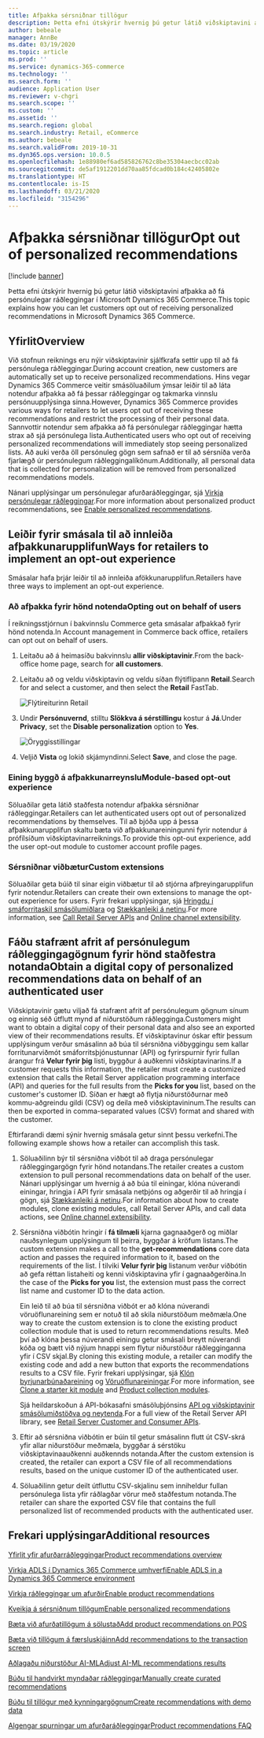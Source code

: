 ```yaml
---
title: Afþakka sérsniðnar tillögur
description: Þetta efni útskýrir hvernig þú getur látið viðskiptavini afþakka að fá persónulegar ráðleggingar í Microsoft Dynamics 365 Commerce.
author: bebeale
manager: AnnBe
ms.date: 03/19/2020
ms.topic: article
ms.prod: ''
ms.service: dynamics-365-commerce
ms.technology: ''
ms.search.form: ''
audience: Application User
ms.reviewer: v-chgri
ms.search.scope: ''
ms.custom: ''
ms.assetid: ''
ms.search.region: global
ms.search.industry: Retail, eCommerce
ms.author: bebeale
ms.search.validFrom: 2019-10-31
ms.dyn365.ops.version: 10.0.5
ms.openlocfilehash: 1e88980ef6ad585826762c8be35304aecbcc02ab
ms.sourcegitcommit: de5af1912201dd70aa85fdcad0b184c42405802e
ms.translationtype: HT
ms.contentlocale: is-IS
ms.lasthandoff: 03/21/2020
ms.locfileid: "3154296"
---
```

# <a name="opt-out-of-personalized-recommendations"></a><span data-ttu-id="7cba7-103">Afþakka sérsniðnar tillögur</span><span class="sxs-lookup"><span data-stu-id="7cba7-103">Opt out of personalized recommendations</span></span>

[!include [banner](includes/banner.md)]

<span data-ttu-id="7cba7-104">Þetta efni útskýrir hvernig þú getur látið viðskiptavini afþakka að fá persónulegar ráðleggingar í Microsoft Dynamics 365 Commerce.</span><span class="sxs-lookup"><span data-stu-id="7cba7-104">This topic explains how you can let customers opt out of receiving personalized recommendations in Microsoft Dynamics 365 Commerce.</span></span>

## <a name="overview"></a><span data-ttu-id="7cba7-105">Yfirlit</span><span class="sxs-lookup"><span data-stu-id="7cba7-105">Overview</span></span>

<span data-ttu-id="7cba7-106">Við stofnun reiknings eru nýir viðskiptavinir sjálfkrafa settir upp til að fá persónulega ráðleggingar.</span><span class="sxs-lookup"><span data-stu-id="7cba7-106">During account creation, new customers are automatically set up to receive personalized recommendations.</span></span> <span data-ttu-id="7cba7-107">Hins vegar Dynamics 365 Commerce veitir smásöluaðilum ýmsar leiðir til að láta notendur afþakka að fá þessar ráðleggingar og takmarka vinnslu persónuupplýsinga sinna.</span><span class="sxs-lookup"><span data-stu-id="7cba7-107">However, Dynamics 365 Commerce provides various ways for retailers to let users opt out of receiving these recommendations and restrict the processing of their personal data.</span></span> <span data-ttu-id="7cba7-108">Sannvottir notendur sem afþakka að fá persónulegar ráðleggingar hætta strax að sjá persónulega lista.</span><span class="sxs-lookup"><span data-stu-id="7cba7-108">Authenticated users who opt out of receiving personalized recommendations will immediately stop seeing personalized lists.</span></span> <span data-ttu-id="7cba7-109">Að auki verða öll persónuleg gögn sem safnað er til að sérsníða verða fjarlægð úr persónulegum ráðleggingalíkönum.</span><span class="sxs-lookup"><span data-stu-id="7cba7-109">Additionally, all personal data that is collected for personalization will be removed from personalized recommendations models.</span></span>

<span data-ttu-id="7cba7-110">Nánari upplýsingar um persónulegar afurðaráðleggingar, sjá [Virkja persónulegar ráðleggingar](personalized-recommendations.md).</span><span class="sxs-lookup"><span data-stu-id="7cba7-110">For more information about personalized product recommendations, see [Enable personalized recommendations](personalized-recommendations.md).</span></span>

## <a name="ways-for-retailers-to-implement-an-opt-out-experience"></a><span data-ttu-id="7cba7-111">Leiðir fyrir smásala til að innleiða afþakkunarupplifun</span><span class="sxs-lookup"><span data-stu-id="7cba7-111">Ways for retailers to implement an opt-out experience</span></span>

<span data-ttu-id="7cba7-112">Smásalar hafa þrjár leiðir til að innleiða afökkunarupplifun.</span><span class="sxs-lookup"><span data-stu-id="7cba7-112">Retailers have three ways to implement an opt-out experience.</span></span>

### <a name="opting-out-on-behalf-of-users"></a><span data-ttu-id="7cba7-113">Að afþakka fyrir hönd notenda</span><span class="sxs-lookup"><span data-stu-id="7cba7-113">Opting out on behalf of users</span></span>

<span data-ttu-id="7cba7-114">Í reikningsstjórnun í bakvinnslu Commerce geta smásalar afþakkað fyrir hönd notenda.</span><span class="sxs-lookup"><span data-stu-id="7cba7-114">In Account management in Commerce back office, retailers can opt out on behalf of users.</span></span>

1. <span data-ttu-id="7cba7-115">Leitaðu að á heimasíðu bakvinnslu **allir viðskiptavinir**.</span><span class="sxs-lookup"><span data-stu-id="7cba7-115">From the back-office home page, search for **all customers**.</span></span>
1. <span data-ttu-id="7cba7-116">Leitaðu að og veldu viðskiptavin og veldu síðan flýtiflipann **Retail**.</span><span class="sxs-lookup"><span data-stu-id="7cba7-116">Search for and select a customer, and then select the **Retail** FastTab.</span></span>

    ![Flýtireiturinn Retail](./media/Disablepersonalizationpart1.png)

1. <span data-ttu-id="7cba7-118">Undir **Persónuvernd**, stilltu **Slökkva á sérstillingu** kostur á **Já**.</span><span class="sxs-lookup"><span data-stu-id="7cba7-118">Under **Privacy**, set the **Disable personalization** option to **Yes**.</span></span>

    ![Öryggisstillingar](./media/Disablepersonalizationpart2.png)

1. <span data-ttu-id="7cba7-120">Veljið **Vista** og lokið skjámyndinni.</span><span class="sxs-lookup"><span data-stu-id="7cba7-120">Select **Save**, and close the page.</span></span>

### <a name="module-based-opt-out-experience"></a><span data-ttu-id="7cba7-121">Eining byggð á afþakkunarreynslu</span><span class="sxs-lookup"><span data-stu-id="7cba7-121">Module-based opt-out experience</span></span>

<span data-ttu-id="7cba7-122">Söluaðilar geta látið staðfesta notendur afþakka sérsniðnar ráðleggingar.</span><span class="sxs-lookup"><span data-stu-id="7cba7-122">Retailers can let authenticated users opt out of personalized recommendations by themselves.</span></span> <span data-ttu-id="7cba7-123">Til að bjóða upp á þessa afþakkunarupplifun skaltu bæta við afþakkunareiningunni fyrir notendur á prófílsíðum viðskiptavinarreiknings.</span><span class="sxs-lookup"><span data-stu-id="7cba7-123">To provide this opt-out experience, add the user opt-out module to customer account profile pages.</span></span>

### <a name="custom-extensions"></a><span data-ttu-id="7cba7-124">Sérsniðnar viðbætur</span><span class="sxs-lookup"><span data-stu-id="7cba7-124">Custom extensions</span></span>

<span data-ttu-id="7cba7-125">Söluaðilar geta búið til sínar eigin viðbætur til að stjórna afþreyingarupplifun fyrir notendur.</span><span class="sxs-lookup"><span data-stu-id="7cba7-125">Retailers can create their own extensions to manage the opt-out experience for users.</span></span> <span data-ttu-id="7cba7-126">Fyrir frekari upplýsingar, sjá [Hringdu í smáforritaskil smásölumiðlara](e-commerce-extensibility/call-retail-server-apis.md) og [Stækkanleiki á netinu](e-commerce-extensibility/overview.md).</span><span class="sxs-lookup"><span data-stu-id="7cba7-126">For more information, see [Call Retail Server APIs](e-commerce-extensibility/call-retail-server-apis.md) and [Online channel extensibility](e-commerce-extensibility/overview.md).</span></span>

## <a name="obtain-a-digital-copy-of-personalized-recommendations-data-on-behalf-of-an-authenticated-user"></a><span data-ttu-id="7cba7-127">Fáðu stafrænt afrit af persónulegum ráðleggingagögnum fyrir hönd staðfestra notanda</span><span class="sxs-lookup"><span data-stu-id="7cba7-127">Obtain a digital copy of personalized recommendations data on behalf of an authenticated user</span></span>

<span data-ttu-id="7cba7-128">Viðskiptavinir gætu viljað fá stafrænt afrit af persónulegum gögnum sínum og einnig séð útflutt mynd af niðurstöðum ráðlegginga.</span><span class="sxs-lookup"><span data-stu-id="7cba7-128">Customers might want to obtain a digital copy of their personal data and also see an exported view of their recommendations results.</span></span> <span data-ttu-id="7cba7-129">Ef viðskiptavinur óskar eftir þessum upplýsingum verður smásalinn að búa til sérsniðna viðbyggingu sem kallar forritunarviðmót smáforritsþjónustunnar (API) og fyrirspurnir fyrir fullan árangur frá **Velur fyrir þig** listi, byggður á auðkenni viðskiptavinarins.</span><span class="sxs-lookup"><span data-stu-id="7cba7-129">If a customer requests this information, the retailer must create a customized extension that calls the Retail Server application programming interface (API) and queries for the full results from the **Picks for you** list, based on the customer's customer ID.</span></span> <span data-ttu-id="7cba7-130">Síðan er hægt að flytja niðurstöðurnar með kommu-aðgreindu gildi (CSV) og deila með viðskiptavininum.</span><span class="sxs-lookup"><span data-stu-id="7cba7-130">The results can then be exported in comma-separated values (CSV) format and shared with the customer.</span></span>

<span data-ttu-id="7cba7-131">Eftirfarandi dæmi sýnir hvernig smásala getur sinnt þessu verkefni.</span><span class="sxs-lookup"><span data-stu-id="7cba7-131">The following example shows how a retailer can accomplish this task.</span></span>

1. <span data-ttu-id="7cba7-132">Söluaðilinn býr til sérsniðna viðbót til að draga persónulegar ráðleggingargögn fyrir hönd notandans.</span><span class="sxs-lookup"><span data-stu-id="7cba7-132">The retailer creates a custom extension to pull personal recommendations data on behalf of the user.</span></span> <span data-ttu-id="7cba7-133">Nánari upplýsingar um hvernig á að búa til einingar, klóna núverandi einingar, hringja í API fyrir smásala netþjóns og aðgerðir til að hringja í gögn, sjá [Stækkanleiki á netinu](e-commerce-extensibility/overview.md).</span><span class="sxs-lookup"><span data-stu-id="7cba7-133">For information about how to create modules, clone existing modules, call Retail Server APIs, and call data actions, see [Online channel extensibility](e-commerce-extensibility/overview.md).</span></span>
2. <span data-ttu-id="7cba7-134">Sérsniðna viðbótin hringir í **fá tilmæli** kjarna gagnaaðgerð og miðlar nauðsynlegum upplýsingum til þeirra, byggðar á kröfum listans.</span><span class="sxs-lookup"><span data-stu-id="7cba7-134">The custom extension makes a call to the **get-recommendations** core data action and passes the required information to it, based on the requirements of the list.</span></span> <span data-ttu-id="7cba7-135">Í tilviki **Velur fyrir þig** listanum verður viðbótin að gefa réttan listaheiti og kenni viðskiptavina yfir í gagnaaðgerðina.</span><span class="sxs-lookup"><span data-stu-id="7cba7-135">In the case of the **Picks for you** list, the extension must pass the correct list name and customer ID to the data action.</span></span>

    <span data-ttu-id="7cba7-136">Ein leið til að búa til sérsniðna viðbót er að klóna núverandi vöruöflunareining sem er notuð til að skila niðurstöðum meðmæla.</span><span class="sxs-lookup"><span data-stu-id="7cba7-136">One way to create the custom extension is to clone the existing product collection module that is used to return recommendations results.</span></span> <span data-ttu-id="7cba7-137">Með því að klóna þessa núverandi einingu getur smásali breytt núverandi kóða og bætt við nýjum hnappi sem flytur niðurstöður ráðlegginganna yfir í CSV skjal.</span><span class="sxs-lookup"><span data-stu-id="7cba7-137">By cloning this existing module, a retailer can modify the existing code and add a new button that exports the recommendations results to a CSV file.</span></span> <span data-ttu-id="7cba7-138">Fyrir frekari upplýsingar, sjá [Klón byrjunarbúnaðareining](e-commerce-extensibility/clone-starter-module.md) og [Vöruöflunareiningar](product-collection-module-overview.md).</span><span class="sxs-lookup"><span data-stu-id="7cba7-138">For more information, see [Clone a starter kit module](e-commerce-extensibility/clone-starter-module.md) and [Product collection modules](product-collection-module-overview.md).</span></span>

    <span data-ttu-id="7cba7-139">Sjá heildarskoðun á API-bókasafni smásöluþjónsins [API og viðskiptavinir smásölumiðstöðva og neytenda](dev-itpro/retail-server-customer-consumer-api.md).</span><span class="sxs-lookup"><span data-stu-id="7cba7-139">For a full view of the Retail Server API library, see [Retail Server Customer and Consumer APIs](dev-itpro/retail-server-customer-consumer-api.md).</span></span>

3. <span data-ttu-id="7cba7-140">Eftir að sérsniðna viðbótin er búin til getur smásalinn flutt út CSV-skrá yfir allar niðurstöður meðmæla, byggðar á sérstöku viðskiptavinaauðkenni auðkennds notanda.</span><span class="sxs-lookup"><span data-stu-id="7cba7-140">After the custom extension is created, the retailer can export a CSV file of all recommendations results, based on the unique customer ID of the authenticated user.</span></span>
4. <span data-ttu-id="7cba7-141">Söluaðilinn getur deilt útfluttu CSV-skjalinu sem inniheldur fullan persónulega lista yfir ráðlagðar vörur með staðfestum notanda.</span><span class="sxs-lookup"><span data-stu-id="7cba7-141">The retailer can share the exported CSV file that contains the full personalized list of recommended products with the authenticated user.</span></span>

## <a name="additional-resources"></a><span data-ttu-id="7cba7-142">Frekari upplýsingar</span><span class="sxs-lookup"><span data-stu-id="7cba7-142">Additional resources</span></span>

[<span data-ttu-id="7cba7-143">Yfirlit yfir afurðarráðleggingar</span><span class="sxs-lookup"><span data-stu-id="7cba7-143">Product recommendations overview</span></span>](product-recommendations.md)

[<span data-ttu-id="7cba7-144">Virkja ADLS í Dynamics 365 Commerce umhverfi</span><span class="sxs-lookup"><span data-stu-id="7cba7-144">Enable ADLS in a Dynamics 365 Commerce environment</span></span>](enable-adls-environment.md)

[<span data-ttu-id="7cba7-145">Virkja ráðleggingar um afurðir</span><span class="sxs-lookup"><span data-stu-id="7cba7-145">Enable product recommendations</span></span>](enable-product-recommendations.md)

[<span data-ttu-id="7cba7-146">Kveikja á sérsniðnum tillögum</span><span class="sxs-lookup"><span data-stu-id="7cba7-146">Enable personalized recommendations</span></span>](personalized-recommendations.md)

[<span data-ttu-id="7cba7-147">Bæta við afurðatillögum á sölustað</span><span class="sxs-lookup"><span data-stu-id="7cba7-147">Add product recommendations on POS</span></span>](product.md)

[<span data-ttu-id="7cba7-148">Bæta við tillögum á færsluskjáinn</span><span class="sxs-lookup"><span data-stu-id="7cba7-148">Add recommendations to the transaction screen</span></span>](add-recommendations-control-pos-screen.md)

[<span data-ttu-id="7cba7-149">Aðlagaðu niðurstöður AI-ML</span><span class="sxs-lookup"><span data-stu-id="7cba7-149">Adjust AI-ML recommendations results</span></span>](modify-product-recommendation-results.md)

[<span data-ttu-id="7cba7-150">Búðu til handvirkt myndaðar ráðleggingar</span><span class="sxs-lookup"><span data-stu-id="7cba7-150">Manually create curated recommendations</span></span>](create-editorial-recommendation-lists.md)

[<span data-ttu-id="7cba7-151">Búðu til tillögur með kynningargögnum</span><span class="sxs-lookup"><span data-stu-id="7cba7-151">Create recommendations with demo data</span></span>](product-recommendations-demo-data.md)

[<span data-ttu-id="7cba7-152">Algengar spurningar um afurðaráðleggingar</span><span class="sxs-lookup"><span data-stu-id="7cba7-152">Product recommendations FAQ</span></span>](faq-recommendations.md)
